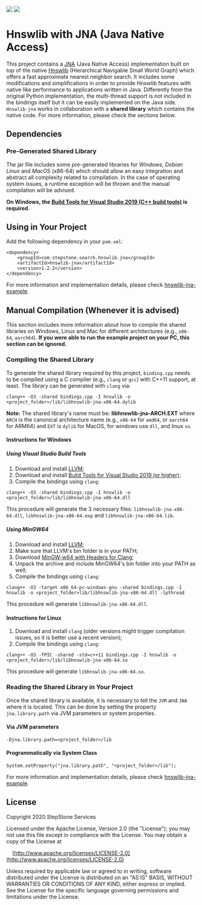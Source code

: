 <a href="https://github.com/nmslib/hnswlib/releases"><img src="https://img.shields.io/static/v1?label=hnswlib&message=v0.4.0&color=blue"/></a>
<a href="https://travis-ci.org/stepstone-tech/hnswlib-jna"><img src="https://api.travis-ci.org/stepstone-tech/hnswlib-jna.svg"/></a>

# __Hnswlib with JNA (Java Native Access)__

This project contains a [JNA](https://github.com/java-native-access/jna) (Java Native Access) implementation built on top of the native [Hnswlib](https://github.com/nmslib/hnswlib) (Hierarchical Navigable Small World Graph) which offers a fast approximate nearest neighbor search. It includes some modifications and simplifications in order to provide Hnswlib features with native like performance to applications written in Java. Differently from the original Python implementation, the multi-thread support is not included in the bindings itself but it can be easily implemented on the Java side. `Hnswlib-jna` works in collaboration with a __shared library__ which contains the native code. For more information, please check the sections below.

## __Dependencies__

### __Pre-Generated Shared Library__

The jar file includes some pre-generated libraries for _Windows_, _Debian Linux_ and _MacOS_ (x86-64) which should allow an easy integration and abstract all complexity related to compilation. In the case of operating system issues, a runtime exception will be thrown and the manual compilation will be advised. 

__On Windows, the [Build Tools for Visual Studio 2019 (C++ build tools)](https://visualstudio.microsoft.com/downloads/#build-tools-for-visual-studio-2019) is required__.

## __Using in Your Project__

Add the following dependency in your `pom.xml`:
```
<dependency>
    <groupId>com.stepstone.search.hnswlib.jna</groupId>
    <artifactId>hnswlib-jna</artifactId>
    <version>1.2.2</version>
</dependency>
```

For more information and implementation details, please check [hnswlib-jna-example](./hnswlib-jna-example/).

## __Manual Compilation (Whenever it is advised)__

This section includes more information about how to compile the shared libraries on Windows, Linux and Mac for different architectures (e.g., `x86-64`, `aarch64`). __If you were able to run the example project on your PC, this section can be ignored.__

### __Compiling the Shared Library__

To generate the shared library required by this project, `binding.cpp` needs to be compiled using a C compiler (e.g., `clang` or `gcc`) with C++11 support, at least. The library can be generated with `clang` via:
```
clang++ -O3 -shared bindings.cpp -I hnswlib -o <project_folder>/lib/libhnswlib-jna-x86-64.dylib
```
__Note:__ The shared library's name must be: __libhnswlib-jna-ARCH.EXT__ where `ARCH` is the canonical architecture name (e.g., `x86-64` for `amd64`, or `aarch64` for ARM64) and `EXT` is `dylib` for MacOS, for windows use `dll`, and linux `so`.

#### Instructions for Windows

##### Using Visual Studio Build Tools

1. Download and install [LLVM](https://releases.llvm.org/9.0.0/LLVM-9.0.0-win64.exe);
2. Download and install [Build Tools for Visual Studio 2019 (or higher)](https://visualstudio.microsoft.com/downloads/#build-tools-for-visual-studio-2019);
3. Compile the bindings using `clang`:
```
clang++ -O3 -shared bindings.cpp -I hnswlib -o <project_folder>/lib/libhnswlib-jna-x86-64.dll
```
This procedure will generate the 3 necessary files: `libhnswlib-jna-x86-64.dll`, `libhnswlib-jna-x86-64.exp` and `libhnswlib-jna-x86-64.lib`.

##### Using MinGW64

1. Download and install [LLVM](https://releases.llvm.org/9.0.0/LLVM-9.0.0-win64.exe);
2. Make sure that LLVM's bin folder is in your PATH;
3. Download [MinGW-w64 with Headers for Clang](https://sourceforge.net/projects/mingw-w64/files/Toolchains%20targetting%20Win64/Personal%20Builds/mingw-builds/8.1.0/threads-posix/seh/);
4. Unpack the archive and include MinGW64's bin folder into your PATH as well;
5. Compile the bindings using `clang`:
```
clang++ -O3 -target x86_64-pc-windows-gnu -shared bindings.cpp -I hnswlib -o <project_folder>lib/libhnswlib-jna-x86-64.dll -lpthread
```
This procedure will generate `libhnswlib-jna-x86-64.dll`. 

#### Instructions for Linux

1. Download and install `clang` (older versions might trigger compilation issues, so it is better use a recent version);
2. Compile the bindings using `clang`:
```
clang++ -O3 -fPIC -shared -std=c++11 bindings.cpp -I hnswlib -o <project_folder>/lib/libhnswlib-jna-x86-64.so
```
This procedure will generate `libhnswlib-jna-x86-64.so`. 

### __Reading the Shared Library in Your Project__

Once the shared library is available, it is necessary to tell the `JVM` and `JNA` where it is located. This can be done by setting the property `jna.library.path` via JVM parameters or system properties.

#### Via JVM parameters
```
-Djna.library.path=<project_folder>/lib
```
#### Programmatically via System Class
```
System.setProperty("jna.library.path", "<project_folder>/lib");
```
For more information and implementation details, please check [hnswlib-jna-example](./hnswlib-jna-example/).

## License
Copyright 2020 StepStone Services
    
Licensed under the Apache License, Version 2.0 (the "License");
you may not use this file except in compliance with the License.
You may obtain a copy of the License at
    
&nbsp;&nbsp;&nbsp;&nbsp;[http://www.apache.org/licenses/LICENSE-2.0](http://www.apache.org/licenses/LICENSE-2.0)
    
Unless required by applicable law or agreed to in writing, software
distributed under the License is distributed on an "AS IS" BASIS,
WITHOUT WARRANTIES OR CONDITIONS OF ANY KIND, either express or implied.
See the License for the specific language governing permissions and
limitations under the License.
